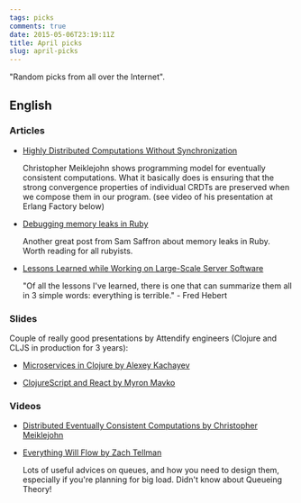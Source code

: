 ```yaml
---
tags: picks
comments: true
date: 2015-05-06T23:19:11Z
title: April picks
slug: april-picks
---
```


"Random picks from all over the Internet".

<!--more-->

## English

### Articles

* [Highly Distributed Computations Without Synchronization](http://www.infoq.com/articles/Highly-Distributed-Computations-Without-Synchronization)

  Christopher Meiklejohn shows programming model for eventually consistent
  computations. What it basically does is ensuring that the strong convergence
  properties of individual CRDTs are preserved when we compose them in our
  program. (see video of his presentation at Erlang Factory below)

* [Debugging memory leaks in Ruby](http://samsaffron.com/archive/2015/03/31/debugging-memory-leaks-in-ruby)

  Another great post from Sam Saffron about memory leaks in Ruby. Worth reading
  for all rubyists.

* [Lessons Learned while Working on Large-Scale Server Software](http://ferd.ca/lessons-learned-while-working-on-large-scale-server-software.html)

  "Of all the lessons I've learned, there is one that can summarize them all in
  3 simple words: everything is terrible." - Fred Hebert

### Slides

Couple of really good presentations by Attendify engineers (Clojure and CLJS in production for 3 years):

* [Microservices in Clojure by Alexey Kachayev](https://speakerdeck.com/kachayev/microservices-in-clojure)

* [ClojureScript and React by Myron Mavko](https://speakerdeck.com/mmavko/clojurescript-and-react)

### Videos

* [Distributed Eventually Consistent Computations by Christopher Meiklejohn](https://www.youtube.com/watch?v=uwpakTIg9r8)

* [Everything Will Flow by Zach Tellman](http://www.youtube.com/watch?v=1bNOO3xxMc0)

  Lots of useful advices on queues, and how you need to design them, especially
  if you're planning for big load. Didn't know about Queueing Theory!
